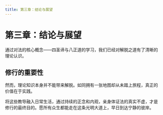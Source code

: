 ```yaml
---
title: 第三章：结论与展望
---
```


# 第三章：结论与展望

通过对法的核心概念——四圣谛与八正道的学习，我们已经对解脱之道有了清晰的理论认识。

## 修行的重要性

然而，理论知识本身并不能带来解脱。如同拥有一张地图却从未踏上旅程，真正的价值在于实践。

将这些教导融入日常生活，通过持续的正念和内观，亲身体证法的真实不虚，才是修行的最终目的。愿所有众生都能走在这条光明大道上，早日到达宁静的彼岸。